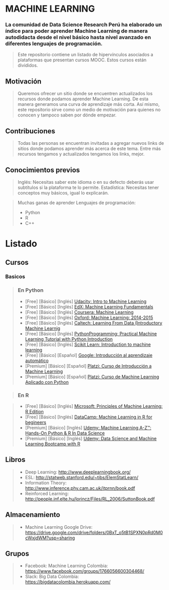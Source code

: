 # MACHINE LEARNING

### La comunidad de Data Science Research Perú ha elaborado un índice para poder aprender Machine Learning de manera autodidacta desde el nivel básico hasta nivel avanzado en diferentes lenguajes de programación.

> Este repositorio contiene un listado de hipervínculos asociados a plataformas que presentan cursos MOOC. Estos cursos están divididos.

## Motivación

> Queremos ofrecer un sitio donde se encuentren actualizados los recursos donde podamos aprender Machine Learning. De esta manera generamos una curva de aprendizaje más corta. Así mismo, este repositorio sirve como un medio de motivación para quienes no conocen y tampoco saben por dónde empezar.

## Contribuciones

> Todas las personas se encuentran invitadas a agregar nuevos links de sitios donde podamos aprender más acerca de este tema. Entre más recursos tengamos y actualizados tengamos los links, mejor.

## Conocimientos previos

> Inglés: Necesitas saber este idioma o en su defecto deberás usar subtítulos si la plataforma te lo permite.
> Estadística: Necesitas tener conceptos muy básicos, igual lo explicarán.

> Muchas ganas de aprender
> Lenguajes de programación: 
> - Python
> - R
> - C++

# Listado
## Cursos
### Basicos
> ### En Python
> * [Free] [Básico] [Inglés] [Udacity: Intro to Machine Learning](https://www.udacity.com/course/intro-to-machine-learning--ud120)
> * [Free] [Básico] [Inglés] [EdX: Machine Learning Fundamentals](https://www.edx.org/es/course/machine-learning-fundamentals)
> * [Free] [Básico] [Inglés] [Coursera: Machine Learning](https://www.coursera.org/learn/machine-learning)
> * [Free] [Básico] [Inglés] [Oxford: Machine Learning: 2014-2015](https://www.cs.ox.ac.uk/people/nando.defreitas/machinelearning/)
> * [Free] [Básico] [Inglés] [Caltech: Learning From Data (Introductory Machine Learnig](https://www.edx.org/course/learning-data-introductory-machine-caltechx-cs1156x)
> * [Free] [Básico] [Inglés] [PythonProgramming: Practical Machine Learning Tutorial with Python Introduction](https://pythonprogramming.net/machine-learning-tutorials/)
> * [Free] [Básico] [Inglés] [Scikit Learn: Introduction to machine learning](http://scikit-learn.org/stable/tutorial/index.html)
> * [Free] [Básico] [Español] [Google: Introducción al aprendizaje automático](https://developers.google.com/machine-learning/crash-course/ml-intro)
> * [Premium] [Básico] [Español] [Platzi: Curso de Introducción a Machine Learning](https://platzi.com/clases/ia/)
> * [Premium] [Básico] [Español] [Platzi: Curso de Machine Learning Aplicado con Python](https://platzi.com/clases/scikit/)

> ### En R

> * [Free] [Básico] [Inglés] [Microsoft: Principles of Machine Learning: R Edition](https://www.edx.org/es/course/principles-of-machine-learning-r-edition)
> * [Free] [Básico] [Inglés] [DataCamp: Machine Learning in R for begineers](https://www.datacamp.com/community/tutorials/machine-learning-in-r)
> * [Premium] [Básico] [Inglés] [Udemy: Machine Learning A-Z™: Hands-On Python & R In Data Science](https://www.udemy.com/machinelearning/)
> * [Premium] [Básico] [Inglés] [Udemy: Data Science and Machine Learning Bootcamp with R](https://www.udemy.com/data-science-and-machine-learning-bootcamp-with-r/?siteID=vedj0cWlu2Y-y7Y297koEJ0uwM4mFVgkkQ&LSNPUBID=vedj0cWlu2Y)

## Libros
> * Deep Learning: http://www.deeplearningbook.org/
> * ESL: http://statweb.stanford.edu/~tibs/ElemStatLearn/
> * Information Theory: http://www.inference.phy.cam.ac.uk/itprnn/book.pdf
> * Reinforced Learning: http://people.inf.elte.hu/lorincz/Files/RL_2006/SuttonBook.pdf

## Almacenamiento
> * Machine Learning Google Drive: https://drive.google.com/drive/folders/0BxT_o5tB1SPXN0pRd0M0cWxjdWM?usp=sharing

## Grupos
> * Facebook: Machine Learning Colombia: https://www.facebook.com/groups/1766056600304468/
> * Slack: Big Data Colombia: https://bigdatacolombia.herokuapp.com/

